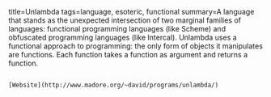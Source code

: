 title=Unlambda
tags=language, esoteric, functional
summary=A language that stands as the unexpected intersection of two marginal families of languages: functional programming languages (like Scheme) and obfuscated programming languages (like Intercal). Unlambda uses a functional approach to programming: the only form of objects it manipulates are functions. Each function takes a function as argument and returns a function.
~~~~~~

[Website](http://www.madore.org/~david/programs/unlambda/)
